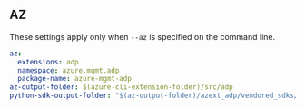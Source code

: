 ## AZ

These settings apply only when `--az` is specified on the command line.

``` yaml $(az) && $(target-mode) != 'core'
az:
  extensions: adp
  namespace: azure.mgmt.adp
  package-name: azure-mgmt-adp
az-output-folder: $(azure-cli-extension-folder)/src/adp
python-sdk-output-folder: "$(az-output-folder)/azext_adp/vendored_sdks/adp"
```
